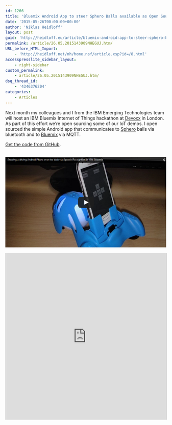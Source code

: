 ```yaml
---
id: 1266
title: 'Bluemix Android App to steer Sphero Balls available as Open Source'
date: '2015-05-26T00:00:00+00:00'
author: 'Niklas Heidloff'
layout: post
guid: 'http://heidloff.eu/article/bluemix-android-app-to-steer-sphero-balls-available-as-open-source/'
permalink: /article/26.05.2015143909NHEGUJ.htm/
URL_before_HTML_Import:
    - 'http://heidloff.net/nh/home.nsf/article.xsp?id=/8.html'
accesspresslite_sidebar_layout:
    - right-sidebar
custom_permalink:
    - article/26.05.2015143909NHEGUJ.htm/
dsq_thread_id:
    - '4346376204'
categories:
    - Articles
---
```


 Next month my colleagues and I from the IBM Emerging Technologies team will host an IBM Bluemix Internet of Things hackathon at [Devoxx](http://www.devoxx.co.uk/) in London. As part of this effort we’re open sourcing some of our IoT demos. I open sourced the simple Android app that communicates to [Sphero](http://www.gosphero.com/sphero/) balls via bluetooth and to [Bluemix](http://bluemix.net/) via MQTT.

[Get the code from GitHub](https://github.com/IBM-Bluemix/sphero-bluemix-android).

[   
![image](/assets/img/2015/05/sphero.png)  ](https://www.youtube.com/watch?v=EmR9rdkkagQ)

<iframe allowfullscreen="" frameborder="0" height="520" marginheight="0" marginwidth="0" scrolling="no" src="http://www.slideshare.net/slideshow/embed_code/45796663" style="border:1px solid #CCC; border-width:1px 1px 0; margin-bottom:5px; max-width: 100%;" width="853"> </iframe>